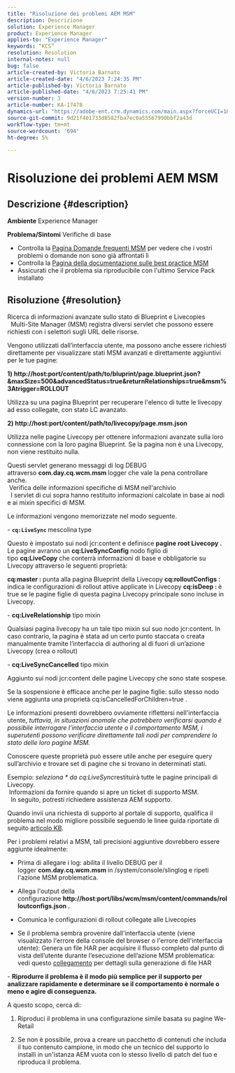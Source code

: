 ```yaml
---
title: "Risoluzione dei problemi AEM MSM"
description: Descrizione
solution: Experience Manager
product: Experience Manager
applies-to: "Experience Manager"
keywords: “KCS”
resolution: Resolution
internal-notes: null
bug: false
article-created-by: Victoria Barnato
article-created-date: "4/6/2023 7:24:35 PM"
article-published-by: Victoria Barnato
article-published-date: "4/6/2023 7:25:41 PM"
version-number: 3
article-number: KA-17478
dynamics-url: "https://adobe-ent.crm.dynamics.com/main.aspx?forceUCI=1&pagetype=entityrecord&etn=knowledgearticle&id=d219e1a3-b0d4-ed11-a7c7-6045bd006295"
source-git-commit: 9d21f401733d8582fba7ec0a55567990bbf2a43d
workflow-type: tm+mt
source-wordcount: '694'
ht-degree: 5%

---
```


# Risoluzione dei problemi AEM MSM

## Descrizione {#description}

<b>Ambiente</b>
Experience Manager


<b>Problema/Sintomi</b>
Verifiche di base



- Controlla la [Pagina Domande frequenti MSM](https://helpx.adobe.com/experience-manager/kb/index/msm_faq.html) per vedere che i vostri problemi o domande non sono già affrontati lì
- Controlla la [Pagina della documentazione sulle best practice MSM](https://experienceleague.adobe.com/docs/experience-manager-65/administering/introduction/msm-best-practices.html?lang=en)
- Assicurati che il problema sia riproducibile con l&#39;ultimo Service Pack installato



## Risoluzione {#resolution}

Ricerca di informazioni avanzate sullo stato di Blueprint e Livecopies<br> 
Multi-Site Manager (MSM) registra diversi servlet che possono essere richiesti con i selettori sugli URL delle risorse.

Vengono utilizzati dall’interfaccia utente, ma possono anche essere richiesti direttamente per visualizzare stati MSM avanzati e direttamente aggiuntivi per le tue pagine:

<b>1) http://host:port/content/path/to/bluprint/page.blueprint.json?&amp;maxSize=500&amp;advancedStatus=true&amp;returnRelationships=true&amp;msm%3Atrigger=ROLLOUT</b>

Utilizza su una pagina Blueprint per recuperare l&#39;elenco di tutte le livecopy ad esso collegate, con stato LC avanzato.



<b>2) http://host:port/content/path/to/livecopy/page.msm.json</b>

Utilizza nelle pagine Livecopy per ottenere informazioni avanzate sulla loro connessione con la loro pagina Blueprint.
Se la pagina non è una Livecopy, non viene restituito nulla.



Questi servlet generano messaggi di log DEBUG attraverso <b>com.day.cq.wcm.msm </b>logger che vale la pena controllare anche.
<br> Verifica delle informazioni specifiche di MSM nell&#39;archivio<br> 
I servlet di cui sopra hanno restituito informazioni calcolate in base ai nodi e ai mixin specifici di MSM.

Le informazioni vengono memorizzate nel modo seguente.

- <b>`cq:LiveSync` </b>mescolina<b> </b>type

Questo è impostato sui nodi jcr:content e definisce <b>pagine root Livecopy .</b>
Le pagine avranno un <b>cq:LiveSyncConfig</b> nodo figlio di tipo <b>cq:LiveCopy </b>che conterrà informazioni di base e obbligatorie su Livecopy attraverso le seguenti proprietà:

<b>cq:master : </b>punta alla pagina Blueprint della Livecopy
<b>cq:rolloutConfigs</b> : indica le configurazioni di rollout attive applicate in Livecopy
<b>cq:isDeep : </b>è true se le pagine figlie di questa pagina Livecopy principale sono incluse in Livecopy.



- <b>cq:LiveRelationship</b> tipo mixin

Qualsiasi pagina livecopy ha un tale tipo mixin sul suo nodo jcr:content.
In caso contrario, la pagina è stata ad un certo punto staccata o creata manualmente tramite l’interfaccia di authoring al di fuori di un’azione Livecopy (crea o rollout)



- <b>cq:LiveSyncCancelled</b> tipo mixin

Aggiunto sui nodi jcr:content delle pagine Livecopy che sono state sospese.

Se la sospensione è efficace anche per le pagine figlie: sullo stesso nodo viene aggiunta una proprietà cq:isCancelledForChildren=true .



Le informazioni presenti dovrebbero ovviamente riflettersi nell&#39;interfaccia utente, *tuttavia, in situazioni anomale che potrebbero verificarsi quando è possibile interrogare l’interfaccia utente o il comportamento MSM, i superutenti possono verificare direttamente tali nodi per comprendere lo stato delle loro pagine MSM.*

Conoscere queste proprietà può essere utile anche per eseguire query sull’archivio e trovare set di pagine che si trovano in determinati stati.

Esempio: *seleziona \* da cq:LiveSync*restituirà tutte le pagine principali di Livecopy.
<br> Informazioni da fornire quando si apre un ticket di supporto MSM.<br> 
In seguito, potresti richiedere assistenza AEM supporto.

Quando invii una richiesta di supporto al portale di supporto, qualifica il problema nel modo migliore possibile seguendo le linee guida riportate di seguito [articolo KB](https://experienceleague.adobe.com/docs/experience-cloud-kcs/kbarticles/KA-17494.html?lang=it).

Per i problemi relativi a MSM, tali precisioni aggiuntive dovrebbero essere aggiunte idealmente:

- Prima di allegare i log: abilita il livello DEBUG per il logger <b>com.day.cq.wcm.msm </b>in /system/console/slinglog e ripeti l&#39;azione MSM problematica.

- Allega l&#39;output della configurazione <b>http://host:port/libs/wcm/msm/content/commands/rolloutconfigs.json .</b>

- Comunica le configurazioni di rollout collegate alle Livecopies

- Se il problema sembra provenire dall&#39;interfaccia utente (viene visualizzato l&#39;errore della console del browser o l&#39;errore dell&#39;interfaccia utente): Genera un file HAR per acquisire il flusso completo dal punto di vista dell’utente durante l’esecuzione dell’azione MSM problematica: vedi questo [collegamento](https://help.tenderapp.com/kb/troubleshooting-your-tender-site/generating-an-har-file) per dettagli sulla generazione di file HAR

- <b>Riprodurre il problema è il modo più semplice per il supporto per analizzare rapidamente e determinare se il comportamento è normale o meno e agire di conseguenza.</b>

A questo scopo, cerca di:

1) Riproduci il problema in una configurazione simile basata su pagine We-Retail

2) Se non è possibile, prova a creare un pacchetto di contenuti che includa il tuo contenuto campione, in modo che un tecnico del supporto lo installi in un&#39;istanza AEM vuota con lo stesso livello di patch del tuo e riproduca il problema.
